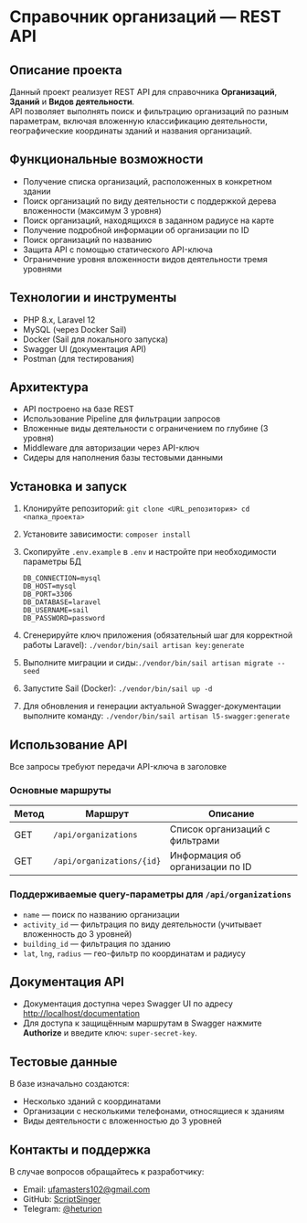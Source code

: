 # Справочник организаций — REST API

## Описание проекта

Данный проект реализует REST API для справочника **Организаций**, **Зданий** и **Видов деятельности**.  
API позволяет выполнять поиск и фильтрацию организаций по разным параметрам, включая вложенную классификацию деятельности, географические координаты зданий и названия организаций.

## Функциональные возможности

- Получение списка организаций, расположенных в конкретном здании
- Поиск организаций по виду деятельности с поддержкой дерева вложенности (максимум 3 уровня)
- Поиск организаций, находящихся в заданном радиусе на карте
- Получение подробной информации об организации по ID
- Поиск организаций по названию
- Защита API с помощью статического API-ключа
- Ограничение уровня вложенности видов деятельности тремя уровнями

## Технологии и инструменты

- PHP 8.x, Laravel 12
- MySQL (через Docker Sail)
- Docker (Sail для локального запуска)
- Swagger UI (документация API)
- Postman (для тестирования)

## Архитектура

- API построено на базе REST
- Использование Pipeline для фильтрации запросов
- Вложенные виды деятельности с ограничением по глубине (3 уровня)
- Middleware для авторизации через API-ключ
- Сидеры для наполнения базы тестовыми данными

## Установка и запуск

1. Клонируйте репозиторий: `git clone <URL_репозитория> cd <папка_проекта>`
2. Установите зависимости: `composer install`
3. Скопируйте `.env.example` в `.env` и настройте при необходимости параметры БД

    ```env
    DB_CONNECTION=mysql
    DB_HOST=mysql
    DB_PORT=3306
    DB_DATABASE=laravel
    DB_USERNAME=sail
    DB_PASSWORD=password
    ```

4. Сгенерируйте ключ приложения (обязательный шаг для корректной работы Laravel):
   `./vendor/bin/sail artisan key:generate`
5. Выполните миграции и сиды:`./vendor/bin/sail artisan migrate --seed`
6. Запустите Sail (Docker): `./vendor/bin/sail up -d`
7. Для обновления и генерации актуальной Swagger-документации выполните команду: `./vendor/bin/sail artisan l5-swagger:generate`

## Использование API

Все запросы требуют передачи API-ключа в заголовке

### Основные маршруты

| Метод | Маршрут                                  | Описание                                      |
|-------|------------------------------------------|-----------------------------------------------|
| GET   | `/api/organizations`                     | Список организаций с фильтрами                |
| GET   | `/api/organizations/{id}`                | Информация об организации по ID               |

### Поддерживаемые query-параметры для `/api/organizations`

- `name` — поиск по названию организации  
- `activity_id` — фильтрация по виду деятельности (учитывает вложенность до 3 уровней)  
- `building_id` — фильтрация по зданию  
- `lat`, `lng`, `radius` — гео-фильтр по координатам и радиусу

## Документация API

- Документация доступна через Swagger UI по адресу <http://localhost/documentation>
- Для доступа к защищённым маршрутам в Swagger нажмите **Authorize** и введите ключ: `super-secret-key`.

## Тестовые данные

В базе изначально создаются:

- Несколько зданий с координатами
- Организации с несколькими телефонами, относящиеся к зданиям
- Виды деятельности с вложенностью до 3 уровней

## Контакты и поддержка

В случае вопросов обращайтесь к разработчику:

- Email: [ufamasters102@gmail.com](mailto:ufamasters102@gmail.com)
- GitHub: [ScriptSinger](https://github.com/ScriptSinger)
- Telegram: [@heturion](https://t.me/heturion)
